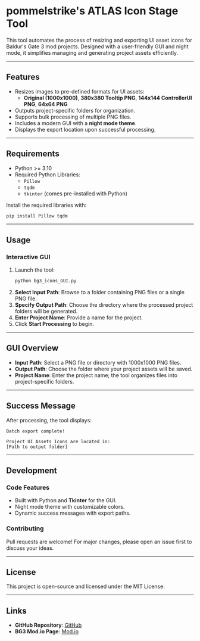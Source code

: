 
# pommelstrike's ATLAS Icon Stage Tool

This tool automates the process of resizing and exporting UI asset icons for Baldur's Gate 3 mod projects. Designed with a user-friendly GUI and night mode, it simplifies managing and generating project assets efficiently.

---

## Features
- Resizes images to pre-defined formats for UI assets:
  - **Original (1000x1000)**, **380x380 Tooltip PNG**, **144x144 ControllerUI PNG**, **64x64 PNG**
- Outputs project-specific folders for organization.
- Supports bulk processing of multiple PNG files.
- Includes a modern GUI with a **night mode theme**.
- Displays the export location upon successful processing.

---

## Requirements
- Python >= 3.10
- Required Python Libraries:
  - `Pillow`
  - `tqdm`
  - `tkinter` (comes pre-installed with Python)

Install the required libraries with:
```bash
pip install Pillow tqdm
```

---

## Usage
### Interactive GUI
1. Launch the tool:
   ```bash
   python bg3_icons_GUI.py
   ```
2. **Select Input Path**: Browse to a folder containing PNG files or a single PNG file.
3. **Specify Output Path**: Choose the directory where the processed project folders will be generated.
4. **Enter Project Name**: Provide a name for the project.
5. Click **Start Processing** to begin.

---

## GUI Overview
- **Input Path**: Select a PNG file or directory with 1000x1000 PNG files.
- **Output Path**: Choose the folder where your project assets will be saved.
- **Project Name**: Enter the project name; the tool organizes files into project-specific folders.

---

## Success Message
After processing, the tool displays:
```
Batch export complete!

Project UI Assets Icons are located in:
[Path to output folder]
```

---

## Development
### Code Features
- Built with Python and **Tkinter** for the GUI.
- Night mode theme with customizable colors.
- Dynamic success messages with export paths.

### Contributing
Pull requests are welcome! For major changes, please open an issue first to discuss your ideas.

---

## License
This project is open-source and licensed under the MIT License.

---

## Links
- **GitHub Repository**: [GitHub](https://github.com/pommelstrike/bg3_atlas_icon_export)
- **BG3 Mod.io Page**: [Mod.io](https://mod.io/g/baldursgate3/u/pommelstrike/r)

